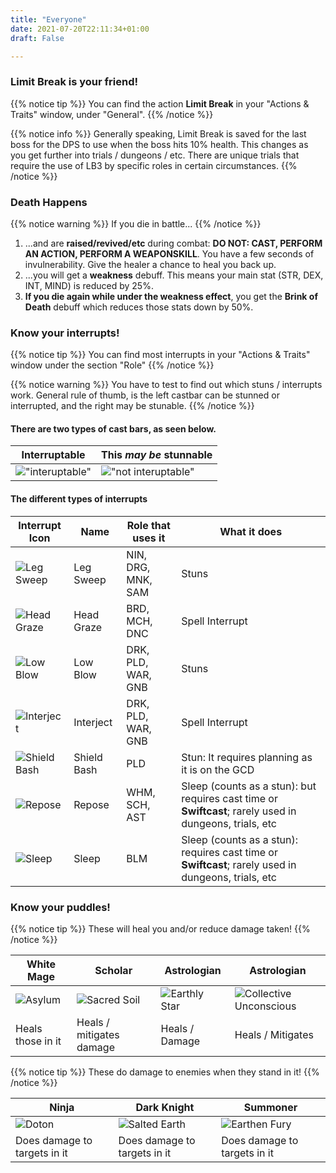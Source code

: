```yaml
---
title: "Everyone"
date: 2021-07-20T22:11:34+01:00
draft: False

---
```


### Limit Break is your friend!
{{% notice tip %}}
You can find the action **Limit Break** in your "Actions & Traits" window, under "General". 
{{% /notice %}}

{{% notice info %}}
Generally speaking, Limit Break is saved for the last boss for the DPS to use when the boss hits 10% health. This changes as you get further into trials / dungeons / etc. There are unique trials that require the use of LB3 by specific roles in certain circumstances. 
{{% /notice %}}

### Death Happens
{{% notice warning %}}
If you die in battle...
{{% /notice %}}

1. ...and are **raised/revived/etc** during combat: **DO NOT: CAST, PERFORM AN ACTION, PERFORM A WEAPONSKILL**. You have a few seconds of invulnerability. Give the healer a chance to heal you back up.
1. ...you will get a **weakness** debuff. This means your main stat (STR, DEX, INT, MIND) is reduced by 25%.
1. **If you die again while under the weakness effect**, you get the **Brink of Death** debuff which reduces those stats down by 50%. 

### Know your interrupts!
{{% notice tip %}}
You can find most interrupts in your "Actions & Traits" window under the section "Role" 
{{% /notice %}}

{{% notice warning %}}
You have to test to find out which stuns / interrupts work. General rule of thumb, is the left castbar can be stunned or interrupted, and the right may be stunable.
{{% /notice %}}

#### There are two types of cast bars, as seen below.
| Interruptable | This *may be* stunnable |
| --- | --- |
| !["interuptable"](/images/interuptable.jpg) | !["not interuptable"](/images/not-interuptable.jpg) | 
 
#### The different types of interrupts
| Interrupt Icon | Name | Role that uses it | What it does |
| --- | --- | --- | --- |
| ![Leg Sweep](/images/leg-sweep.png) | Leg Sweep | NIN, DRG, MNK, SAM | Stuns |
| ![Head Graze](/images/head-graze.png) | Head Graze | BRD, MCH, DNC | Spell Interrupt |
| ![Low Blow](/images/low-blow.png) | Low Blow | DRK, PLD, WAR, GNB | Stuns |
| ![Interject](/images/interject.png) | Interject | DRK, PLD, WAR, GNB | Spell Interrupt |
| ![Shield Bash](/images/shield-bash.png) | Shield Bash | PLD | Stun: It requires planning as it is on the GCD |
| ![Repose](/images/repose.png) | Repose | WHM, SCH, AST | Sleep (counts as a stun): but requires cast time or **Swiftcast**; rarely used in dungeons, trials, etc |
| ![Sleep](/images/sleep.png) | Sleep | BLM | Sleep (counts as a stun): requires cast time or **Swiftcast**; rarely used in dungeons, trials, etc |

### Know your puddles!
{{% notice tip %}}
These will heal you and/or reduce damage taken!
{{% /notice %}}

| White Mage | Scholar | Astrologian | Astrologian |
| --- | --- | --- | --- |
| ![Asylum](/images/whitemagegoodness.jpg) | ![Sacred Soil](/images/scholargoodness.jpg) | ![Earthly Star](/images/astgoodness.jpg) | ![Collective Unconscious](/images/collective-unconscious.jpg)
| Heals those in it | Heals / mitigates damage | Heals / Damage | Heals / Mitigates |

{{% notice tip %}}
These do damage to enemies when they stand in it!
{{% /notice %}}

| Ninja | Dark Knight | Summoner |
| ---- | ---- | ---- |
| ![Doton](/images/ninjagoodness.jpg) | ![Salted Earth](/images/salted-earth.jpg) | ![Earthen Fury](/images/earthenfury.jpg)
| Does damage to targets in it | Does damage to targets in it | Does damage to targets in it | 

